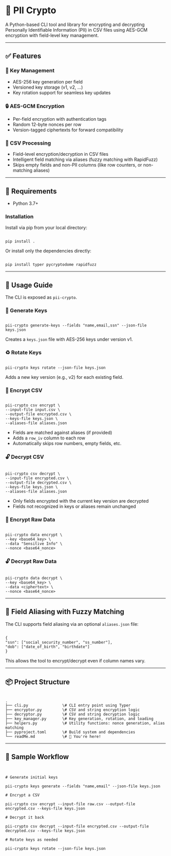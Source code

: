 # 🔐 PII Crypto

A Python-based CLI tool and library for encrypting and decrypting Personally Identifiable Information (PII) in CSV files using AES-GCM encryption with field-level key management.

---

## ✅ Features

### 🔑 Key Management
- AES-256 key generation per field
- Versioned key storage (v1, v2, ...)
- Key rotation support for seamless key updates

### 🔒 AES-GCM Encryption
- Per-field encryption with authentication tags
- Random 12-byte nonces per row
- Version-tagged ciphertexts for forward compatibility

### 📂 CSV Processing
- Field-level encryption/decryption in CSV files
- Intelligent field matching via aliases (fuzzy matching with RapidFuzz)
- Skips empty fields and non-PII columns (like row counters, or non-matching aliases)

---

## 🧰 Requirements

- Python 3.7+

### Installation

Install via pip from your local directory:
```

pip install .

```

Or install only the dependencies directly:
```

pip install typer pycryptodome rapidfuzz

```

---

## 🚀 Usage Guide

The CLI is exposed as `pii-crypto`.

### 🔧 Generate Keys

```

pii-crypto generate-keys --fields "name,email,ssn" --json-file keys.json

```
Creates a `keys.json` file with AES-256 keys under version v1.

### ♻️ Rotate Keys

```

pii-crypto keys rotate --json-file keys.json

```
Adds a new key version (e.g., v2) for each existing field.

### 🔐 Encrypt CSV

```

pii-crypto csv encrypt \
--input-file input.csv \
--output-file encrypted.csv \
--keys-file keys.json \
--aliases-file aliases.json

```
- Fields are matched against aliases (if provided)
- Adds a `row_iv` column to each row
- Automatically skips row numbers, empty fields, etc.

### 🔓 Decrypt CSV

```

pii-crypto csv decrypt \
--input-file encrypted.csv \
--output-file decrypted.csv \
--keys-file keys.json \
--aliases-file aliases.json

```
- Only fields encrypted with the current key version are decrypted
- Fields not recognized in keys or aliases remain unchanged

### 🔐 Encrypt Raw Data

```

pii-crypto data encrypt \
--key <base64_key> \
--data "Sensitive Info" \
--nonce <base64_nonce>

```

### 🔓 Decrypt Raw Data

```

pii-crypto data decrypt \
--key <base64_key> \
--data <ciphertext> \
--nonce <base64_nonce>

```

---

## 🧠 Field Aliasing with Fuzzy Matching

The CLI supports field aliasing via an optional `aliases.json` file:
```

{
"ssn": ["social_security_number", "ss_number"],
"dob": ["date_of_birth", "birthdate"]
}

```
This allows the tool to encrypt/decrypt even if column names vary.

---

## 📦 Project Structure

```

.
├── cli.py               \# CLI entry point using Typer
├── encryptor.py         \# CSV and string encryption logic
├── decryptor.py         \# CSV and string decryption logic
├── key_manager.py       \# Key generation, rotation, and loading
├── helpers.py           \# Utility functions: nonce generation, alias matching
├── pyproject.toml       \# Build system and dependencies
└── readMe.md            \# 📘 You're here!

```

---

## 🧪 Sample Workflow

```


# Generate initial keys

pii-crypto keys generate --fields "name,email" --json-file keys.json

# Encrypt a CSV

pii-crypto csv encrypt --input-file raw.csv --output-file encrypted.csv --keys-file keys.json

# Decrypt it back

pii-crypto csv decrypt --input-file encrypted.csv --output-file decrypted.csv --keys-file keys.json

# Rotate keys as needed

pii-crypto keys rotate --json-file keys.json

```

